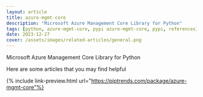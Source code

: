 ```yaml
---
layout: article
title: azure-mgmt-core
description: "Microsoft Azure Management Core Library for Python"
tags: [python, azure-mgmt-core, pypi azure-mgmt-core, pypi, references]
date: 2023-12-27
cover: /assets/images/related-articles/general.png
---
```


Microsoft Azure Management Core Library for Python

Here are some articles that you may find helpful

{% include link-preview.html url="https://piptrends.com/package/azure-mgmt-core"%}